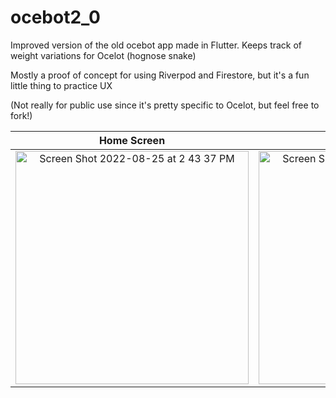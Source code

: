 # ocebot2_0

Improved version of the old ocebot app made in Flutter.  Keeps track of weight variations for Ocelot (hognose snake)

Mostly a proof of concept for using Riverpod and Firestore, but it's a fun little thing to practice UX

(Not really for public use since it's pretty specific to Ocelot, but feel free to fork!)

Home Screen |  Main Page | Input Modal
:----------:|:----------:|:----------:|
<img width="373" alt="Screen Shot 2022-08-25 at 2 43 37 PM" src="https://user-images.githubusercontent.com/50121548/186746540-359fbe2b-80ab-412a-be47-db277c4b711b.png"> | <img width="373" alt="Screen Shot 2022-08-25 at 2 54 57 PM" src="https://user-images.githubusercontent.com/50121548/186747023-699b5353-c92e-4ff1-8409-feb5e03d88eb.png"> | <img width="373" alt="Screen Shot 2022-08-25 at 2 56 45 PM" src="https://user-images.githubusercontent.com/50121548/186747078-b37f04cf-e0fb-4e85-a20b-6d89528f5e20.png">
